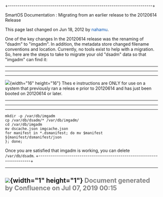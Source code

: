 +--------------------------------------------------------------------------+
<div class="pageheader">

<span class="pagetitle"> SmartOS Documentation : Migrating from an
earlier release to the 20120614 Release </span>

</div>

<div class="pagesubheading">

This page last changed on Jun 18, 2012 by
<font color="#0050B2">nahamu</font>.

</div>

One of the key changes In the 20120614 release was the renaming of
"dsadm" to "imgadm". In addition, the metadata store changed filename
conventions and location. Currently, no tools exist to help with a
migration. So, here are the steps to take to migrate your old "dsadm"
data so that "imgadm" can find it:

<div class="panelMacro">

  ----------------------------------------------------------------- ----
------------------------------------------------------------------------
--------------------------------------------------------------------
  ![](images/icons/emoticons/warning.gif){width="16" height="16"}   Thes
e instructions are ONLY for use on a system that previously ran a releas
e prior to 20120614 and has just been booted on 20120614 or later.
  ----------------------------------------------------------------- ----
------------------------------------------------------------------------
--------------------------------------------------------------------

</div>

<div class="code panel" style="border-width: 1px;">

<div class="codeContent panelContent">

<div id="root">

``` {.theme: .Confluence; .brush: .java; .gutter: .false}
mkdir -p /var/db/imgadm
cp /var/db/dsadm/* /var/db/imgadm/
cd /var/db/imgadm
mv dscache.json imgcache.json
for manifest in *.dsmanifest; do mv $manifest ${manifest/dsmanifest/json
}; done;
```

</div>

</div>

</div>

Once you are satisfied that imgadm is working, you can delete
`/var/db/dsadm`.
+--------------------------------------------------------------------------+

  ----------------------------------------------------------------------------------
  ![](images/border/spacer.gif){width="1" height="1"}
  <font color="grey">Document generated by Confluence on Jul 07, 2019 00:15</font>
  ----------------------------------------------------------------------------------


